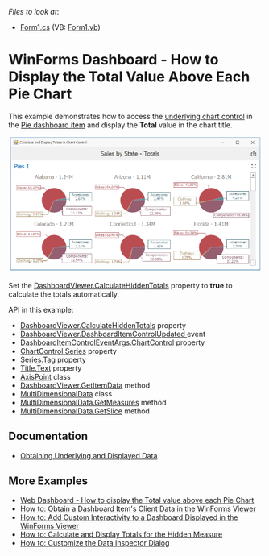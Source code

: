 <!-- default file list -->
*Files to look at*:

* [Form1.cs](./CS/TotalsInChartsExample/Form1.cs) (VB: [Form1.vb](./VB/TotalsInChartsExample/Form1.vb))
<!-- default file list end -->
# WinForms Dashboard - How to Display the Total Value Above Each Pie Chart

This example demonstrates how to access the [underlying chart control](https://docs.devexpress.com/Dashboard/18019) in the [Pie dashboard item](https://docs.devexpress.com/Dashboard/15262) and display the **Total** value in the chart title.

![screenshot](./images/screenshot.png)

Set the [DashboardViewer.CalculateHiddenTotals](https://docs.devexpress.com/Dashboard/DevExpress.DashboardWin.DashboardViewer.CalculateHiddenTotals) property to **true** to calculate the totals automatically. 

API in this example:

* [DashboardViewer.CalculateHiddenTotals](https://docs.devexpress.com/Dashboard/DevExpress.DashboardWin.DashboardViewer.CalculateHiddenTotals) property
* [DashboardViewer.DashboardItemControlUpdated ](https://docs.devexpress.com/Dashboard/DevExpress.DashboardWin.DashboardViewer.DashboardItemControlUpdated) event
* [DashboardItemControlEventArgs.ChartControl](https://docs.devexpress.com/Dashboard/DevExpress.DashboardWin.DashboardItemControlEventArgs.ChartControl) property
* [ChartControl.Series](https://docs.devexpress.com/WindowsForms/DevExpress.XtraCharts.ChartControl.Series) property
* [Series.Tag](https://docs.devexpress.com/CoreLibraries/DevExpress.XtraCharts.ChartElement.Tag) property
* [Title.Text](https://docs.devexpress.com/CoreLibraries/DevExpress.XtraCharts.Title.Text) property
* [AxisPoint](https://docs.devexpress.com/Dashboard/DevExpress.DashboardCommon.ViewerData.AxisPoint) class
* [DashboardViewer.GetItemData](https://docs.devexpress.com/Dashboard/DevExpress.DashboardWin.DashboardViewer.GetItemData(System.String)) method
* [MultiDimensionalData](https://docs.devexpress.com/Dashboard/DevExpress.DashboardCommon.ViewerData.MultiDimensionalData) class
* [MultiDimensionalData.GetMeasures](https://docs.devexpress.com/Dashboard/DevExpress.DashboardCommon.ViewerData.MultiDimensionalData.GetMeasures) method
* [MultiDimensionalData.GetSlice](https://docs.devexpress.com/Dashboard/DevExpress.DashboardCommon.ViewerData.MultiDimensionalData.GetSlice.overloads) method


## Documentation

* [Obtaining Underlying and Displayed Data](https://docs.devexpress.com/Dashboard/17269/creating-the-designer-and-viewer-applications/winforms-viewer/obtaining-underlying-and-displayed-data)


## More Examples 

* [Web Dashboard - How to display the Total value above each Pie Chart](https://github.com/DevExpress-Examples/how-to-display-the-total-value-above-each-pie-chart-t543185)
* [How to: Obtain a Dashboard Item's Client Data in the WinForms Viewer](https://github.com/DevExpress-Examples/how-to-obtain-a-dashboard-items-client-data-in-the-winforms-viewer-t140553)
* [How to: Add Custom Interactivity to a Dashboard Displayed in the WinForms Viewer](https://github.com/DevExpress-Examples/how-to-add-custom-interactivity-to-a-dashboard-displayed-in-the-winforms-viewer-t189795)
* [How to: Calculate and Display Totals for the Hidden Measure](https://github.com/DevExpress-Examples/winforms-dashboard-how-to-display-hidden-field-totals)
* [How to: Customize the Data Inspector Dialog](https://github.com/DevExpress-Examples/winforms-dashboard-data-inspector-customization)

